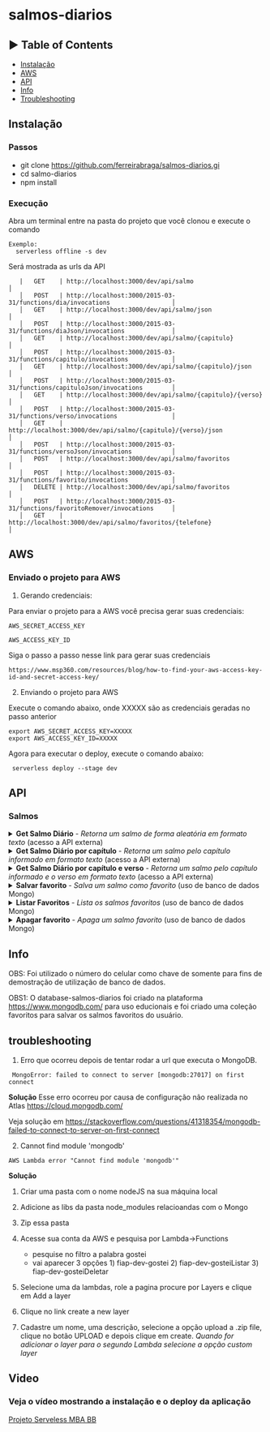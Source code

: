 # salmos-diarios

## ► Table of Contents

- [Instalação](#instalação)
- [AWS](#AWS)
- [API](#API)
- [Info](#INFO)
- [Troubleshooting](#troubleshooting)

## Instalação

### Passos

- git clone https://github.com/ferreirabraga/salmos-diarios.gi
- cd salmo-diarios
- npm install

### Execução
Abra um terminal entre na pasta do projeto que você clonou e execute o comando

```
Exemplo:
  serverless offline -s dev

```
Será mostrada as urls da API

```
   |   GET    | http://localhost:3000/dev/api/salmo                                        │
   │   POST   | http://localhost:3000/2015-03-31/functions/dia/invocations                 │
   │   GET    | http://localhost:3000/dev/api/salmo/json                                   │
   │   POST   | http://localhost:3000/2015-03-31/functions/diaJson/invocations             │
   │   GET    | http://localhost:3000/dev/api/salmo/{capitulo}                             │
   │   POST   | http://localhost:3000/2015-03-31/functions/capitulo/invocations            │
   │   GET    | http://localhost:3000/dev/api/salmo/{capitulo}/json                        │
   │   POST   | http://localhost:3000/2015-03-31/functions/capituloJson/invocations        │
   │   GET    | http://localhost:3000/dev/api/salmo/{capitulo}/{verso}                     │
   │   POST   | http://localhost:3000/2015-03-31/functions/verso/invocations               │
   │   GET    | http://localhost:3000/dev/api/salmo/{capitulo}/{verso}/json                │
   │   POST   | http://localhost:3000/2015-03-31/functions/versoJson/invocations           │
   │   POST   | http://localhost:3000/dev/api/salmo/favoritos                              │
   │   POST   | http://localhost:3000/2015-03-31/functions/favorito/invocations            │
   │   DELETE | http://localhost:3000/dev/api/salmo/favoritos                              │
   │   POST   | http://localhost:3000/2015-03-31/functions/favoritoRemover/invocations     │
   │   GET    | http://localhost:3000/dev/api/salmo/favoritos/{telefone}                   │ 

```
## AWS
### Enviado o projeto para AWS

1) Gerando credenciais:

Para enviar o projeto para a AWS você precisa gerar suas credenciais:
```
AWS_SECRET_ACCESS_KEY

AWS_ACCESS_KEY_ID
```
Siga o passo a passo nesse link para gerar suas credenciais
```
https://www.msp360.com/resources/blog/how-to-find-your-aws-access-key-id-and-secret-access-key/
```
2) Enviando o projeto para AWS

Execute o comando abaixo, onde XXXXX são as credenciais geradas no passo anterior

```
export AWS_SECRET_ACCESS_KEY=XXXXX
export AWS_ACCESS_KEY_ID=XXXXX
```
Agora para executar o deploy, execute o comando abaixo:
```
 serverless deploy --stage dev
```

## API

### Salmos
<details>
  <summary>
    <b>Get Salmo Diário</b> - <i>Retorna um salmo de forma aleatória em formato texto</i> (acesso a API externa)
  </summary>
  <br/>
  
  <b>Endpoint: (texto)</b> `GET https://o8uad25osg.execute-api.us-east-1.amazonaws.com/dev/api/salmo`
  <br /><br />
  Retorno:<br />
  ```
1) Disse o SENHOR ao meu Senhor: Assenta-te à minha mão direita, até que ponha os teus inimigos por escabelo dos teus pés.
2) O Senhor enviará o cetro da tua fortaleza desde Sião, dizendo: Domina no meio dos teus inimigos.
3) O teu povo será mui voluntário no dia do teu poder; nos ornamentos de santidade, desde a madre da alva, tu tens o orvalho da tua mocidade.
4) Jurou o Senhor, e não se arrependerá: tu és um sacerdote eterno, segundo a ordem de Melquisedeque.
5) O Senhor, à tua direita, ferirá os reis no dia da sua ira.
6) Julgará entre os gentios; tudo encherá de corpos mortos; ferirá os cabeças de muitos países.
7)Beberá do ribeiro no caminho, por isso exaltará a cabeça.
  ```
  
<b>Endpoint: (JSON)</b> `GET - https://o8uad25osg.execute-api.us-east-1.amazonaws.com/dev/api/salmo/json`
  <br /><br />
  Retorno:<br />
  ```
  {
  "capitulo": 110,
  "versos": [
    {
      "number": 1,
      "text": "Disse o SENHOR ao meu Senhor: Assenta-te à minha mão direita, até que ponha os teus inimigos por escabelo dos teus pés."
    },
    {
      "number": 2,
      "text": "O Senhor enviará o cetro da tua fortaleza desde Sião, dizendo: Domina no meio dos teus inimigos."
    },
    {
      "number": 3,
      "text": "O teu povo será mui voluntário no dia do teu poder; nos ornamentos de santidade, desde a madre da alva, tu tens o orvalho da tua mocidade."
    },
    {
      "number": 4,
      "text": "Jurou o Senhor, e não se arrependerá: tu és um sacerdote eterno, segundo a ordem de Melquisedeque."
    },
    {
      "number": 5,
      "text": "O Senhor, à tua direita, ferirá os reis no dia da sua ira."
    },
    {
      "number": 6,
      "text": "Julgará entre os gentios; tudo encherá de corpos mortos; ferirá os cabeças de muitos países."
    },
    {
      "number": 7,
      "text": "Beberá do ribeiro no caminho, por isso exaltará a cabeça."
    }
  ]
}
  ```
  
</details>


<details>
  <summary>
    <b>Get Salmo Diário por capítulo</b> - <i>Retorna um salmo pelo capítulo informado em formato texto</i> (acesso a API externa)
  </summary>
  <br/>
  
  <b>Endpoint:(texto)</b> `GET https://o8uad25osg.execute-api.us-east-1.amazonaws.com/dev/api/salmo/{capitulo}`
  <br /><br />
  Retorno:<br />
  ```
1) Disse o SENHOR ao meu Senhor: Assenta-te à minha mão direita, até que ponha os teus inimigos por escabelo dos teus pés.
2) O Senhor enviará o cetro da tua fortaleza desde Sião, dizendo: Domina no meio dos teus inimigos.
3) O teu povo será mui voluntário no dia do teu poder; nos ornamentos de santidade, desde a madre da alva, tu tens o orvalho da tua mocidade.
4) Jurou o Senhor, e não se arrependerá: tu és um sacerdote eterno, segundo a ordem de Melquisedeque.
5) O Senhor, à tua direita, ferirá os reis no dia da sua ira.
6) Julgará entre os gentios; tudo encherá de corpos mortos; ferirá os cabeças de muitos países.
7)Beberá do ribeiro no caminho, por isso exaltará a cabeça.
  ```
  
  <b>Endpoint:(JSON)</b> `GET https://o8uad25osg.execute-api.us-east-1.amazonaws.com/dev/api/salmo/{capitulo}/json`
  <br /><br />
  Retorno:<br />
  ```
  {
  "capitulo": 110,
  "versos": [
    {
      "number": 1,
      "text": "Disse o SENHOR ao meu Senhor: Assenta-te à minha mão direita, até que ponha os teus inimigos por escabelo dos teus pés."
    },
    {
      "number": 2,
      "text": "O Senhor enviará o cetro da tua fortaleza desde Sião, dizendo: Domina no meio dos teus inimigos."
    },
    {
      "number": 3,
      "text": "O teu povo será mui voluntário no dia do teu poder; nos ornamentos de santidade, desde a madre da alva, tu tens o orvalho da tua mocidade."
    },
    {
      "number": 4,
      "text": "Jurou o Senhor, e não se arrependerá: tu és um sacerdote eterno, segundo a ordem de Melquisedeque."
    },
    {
      "number": 5,
      "text": "O Senhor, à tua direita, ferirá os reis no dia da sua ira."
    },
    {
      "number": 6,
      "text": "Julgará entre os gentios; tudo encherá de corpos mortos; ferirá os cabeças de muitos países."
    },
    {
      "number": 7,
      "text": "Beberá do ribeiro no caminho, por isso exaltará a cabeça."
    }
  ]
}
  ```
</details>

<details>
  <summary>
    <b>Get Salmo Diário por capítulo e verso</b> - <i>Retorna um salmo pelo capítulo informado e o verso em formato texto</i> (acesso a API externa)
  </summary>
  <br/>
  
  <b>Endpoint:(texto)</b> `GET https://o8uad25osg.execute-api.us-east-1.amazonaws.com/dev/api/salmo/{capitulo}/{verso}`
  <br /><br />
  Retorno:<br />
  ```
1) Disse o SENHOR ao meu Senhor: Assenta-te à minha mão direita, até que ponha os teus inimigos por escabelo dos teus pés.
2) O Senhor enviará o cetro da tua fortaleza desde Sião, dizendo: Domina no meio dos teus inimigos.
3) O teu povo será mui voluntário no dia do teu poder; nos ornamentos de santidade, desde a madre da alva, tu tens o orvalho da tua mocidade.
4) Jurou o Senhor, e não se arrependerá: tu és um sacerdote eterno, segundo a ordem de Melquisedeque.
5) O Senhor, à tua direita, ferirá os reis no dia da sua ira.
6) Julgará entre os gentios; tudo encherá de corpos mortos; ferirá os cabeças de muitos países.
7)Beberá do ribeiro no caminho, por isso exaltará a cabeça.
  ```

  
  <b>Endpoint:(JSON)</b> `GET https://o8uad25osg.execute-api.us-east-1.amazonaws.com/dev/api/salmo/{capitulo}/{verso}/json`
  <br /><br />
  
  ```
  {
    "capitulo": 110,
    "verso": 2,
    "texto": "O Senhor enviará o cetro da tua fortaleza desde Sião, dizendo: Domina no meio dos teus inimigos."
  }
  ```
</details>


 <details>
  <summary>
    <b>Salvar favorito</b> - <i>Salva um salmo como favorito</i> (uso de banco de dados Mongo)
  </summary>
  <br/>
  
  <b>Endpoint:(texto)</b> `POST - https://o8uad25osg.execute-api.us-east-1.amazonaws.com/dev/api/salmo`
  <br /><br />
  Requisição:<br />
  ```
{
  "telefone":"{insiraSeuTelefone}",
  "capitulo":"30",
  "verso":"1",
  "texto":"Teste"
}
  ```
  Retorno sucesso:<br />
  ```
{
    "codigo": 1,
    "mensagem": "Salmos cadastrado com sucesso."
}
  ```
  Retorno erro:<br />
  ```
{
    "codigo": 0,
    "mensagem": "Salmos já cadastrado anteriormente."
}
  ```

</details>

 <details>
  <summary>
    <b>Listar Favoritos</b> - <i>Lista os salmos favoritos</i>  (uso de banco de dados Mongo)
  </summary>
  <br/>
  
  <b>Endpoint:(texto)</b> `GET - https://o8uad25osg.execute-api.us-east-1.amazonaws.com/dev/api/salmo/favorito/{telefone}  `
  <br /><br />
  
  
  Retorno sucesso:<br />
  ```

    "codigo": 1,
    "dados": [
        {
            "_id": "63b8e08fc18dfa165995891c",
            "telefone": "5561981526669",
            "capitulo:": "30",
            "verso": "1",
            "texto": "Teste"
        },
        {
            "_id": "63b9846fa77ef30008cd6f8a",
            "telefone": "5561981526669",
            "capitulo:": "1",
            "verso": "1",
            "texto": "Teste 1"
        }
    ]
}
  ```
  Retorno erro:<br />
  ```
{
    "codigo": 0,
    "mensagem": "Não existem salmos para esse telefone informado."
}
  ```

</details>

<details>
  <summary>
    <b>Apagar favorito</b> - <i>Apaga um salmo favorito</i> (uso de banco de dados Mongo)
  </summary>
  <br/>
  
  <b>Endpoint:(texto)</b> `DETELE - https://o8uad25osg.execute-api.us-east-1.amazonaws.com/dev/api/salmo`
  <br /><br />
  Requisição:<br />
   ```
  {
    "telefone":"{insiraSeuTelefone}",
    "capitulo":"30",
    "verso":"1"
  }
  ```
  Retorno sucesso:<br />
  
   ```
{
    "codigo": 1,
    "mensagem": "Salmo excluído com sucesso."
}
  ```
  Retorno erro:<br />
   ```
{
    "codigo": 0,
    "mensagem": "Salmo não cadastrado com favorito."
}
 ```

</details>

## Info
OBS: Foi utilizado o número do celular como chave de somente para fins de demostração de utilização de banco de dados.

OBS1: O database-salmos-diarios foi criado na plataforma https://www.mongodb.com/ para uso educionais e foi criado uma coleção favoritos para salvar os salmos favoritos do usuário.

## troubleshooting
1) Erro que ocorreu depois de tentar rodar a url que executa o MongoDB.
```
 MongoError: failed to connect to server [mongodb:27017] on first connect
```
<b> Solução</b>
Esse erro ocorreu por causa de configuração não realizada no Atlas https://cloud.mongodb.com/

Veja solução em https://stackoverflow.com/questions/41318354/mongodb-failed-to-connect-to-server-on-first-connect

2) Cannot find module 'mongodb'

```
AWS Lambda error "Cannot find module 'mongodb'"
```
<b> Solução</b>
1) Criar uma pasta com o nome nodeJS na sua máquina local
2) Adicione as libs da pasta node_modules relacioandas com o Mongo
3) Zip essa pasta
4) Acesse sua conta da AWS e pesquisa por Lambda->Functions
   - pesquise no filtro a palabra gostei
   - vai aparecer 3 opções 1) fiap-dev-gostei
                           2) fiap-dev-gosteiListar
                           3) fiap-dev-gosteiDeletar

5) Selecione uma da lambdas, role a pagina procure por Layers e clique em Add a layer
6) Clique no link create a new layer
7) Cadastre um nome, uma descrição, selecione a opção upload a .zip file, clique no botão UPLOAD e depois clique em create.
   <i>Quando for adicionar o layer para o segundo Lambda selecione a opção custom layer</i>
   
## Video
### Veja o vídeo mostrando a instalação e o deploy da aplicação
<a href="https://youtu.be/mIo1KAmkCRs" target="_blank">Projeto Serveless MBA BB</a>
